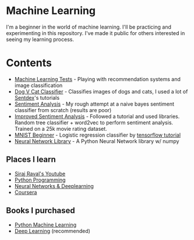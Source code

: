 # Machine Learning
I'm a beginner in the world of machine learning. I'll be practicing and experimenting in this repository. I've made it public for others interested in seeing my learning process.

# Contents
* [Machine Learning Tests](notebook/) - Playing with recommendation systems and image
 classification
 * [Dog V Cat Classifier](ImageClassifier/) - Classifies images of dogs and cats, I used a lot of [Sentdex](https://www.youtube.com/user/sentdex)'s tutorials
 * [Sentiment Analysis](SentimentAnalysis/) - My rough attempt at a naive bayes sentiment classifier from scratch (results are poor)
 * [Improved Sentiment Analysis](ImprovedSentimentAnalysis/) - Followed a tutorial and used libraries. Random tree classifier + word2vec to perform sentiment analysis. Trained on a 25k movie rating dataset.
 * [MNIST Beginner](MNISTBeginner/) - Logistic regression classifier by [tensorflow tutorial](https://www.tensorflow.org/get_started/mnist/beginners)
 * [Neural Network Library](NN/) - A Python Neural Network library w/ numpy

## Places I learn
* [Siraj Raval's Youtube](https://www.youtube.com/channel/UCWN3xxRkmTPmbKwht9FuE5A)
* [Python Programming](https://pythonprogramming.net/)
* [Neural Networks & Deeplearning](http://neuralnetworksanddeeplearning.com/)
* [Coursera](https://www.coursera.org/learn/neural-networks-deep-learning)

## Books I purchased
* [Python Machine Learning](https://www.amazon.ca/Python-Machine-Learning-Sebastian-Raschka-ebook/dp/B00YSILNL0)
* [Deep Learning](http://www.deeplearningbook.org/) (recommended)
